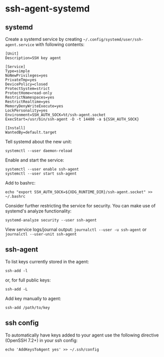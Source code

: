 # ssh-agent-systemd

## systemd

Create a systemd service by creating `~/.config/systemd/user/ssh-agent.service` with following contents:
```
[Unit]
Description=SSH key agent

[Service]
Type=simple
NoNewPrivileges=yes
PrivateTmp=yes
DevicePolicy=closed
ProtectSystem=strict
ProtectHome=read-only
RestrictNamespaces=yes
RestrictRealtime=yes
MemoryDenyWriteExecute=yes
LockPersonality=yes
Environment=SSH_AUTH_SOCK=%t/ssh-agent.socket
ExecStart=/usr/bin/ssh-agent -D -t 14400 -a ${SSH_AUTH_SOCK}

[Install]
WantedBy=default.target
```

Tell systemd about the new unit:
```
systemctl --user daemon-reload
```

Enable and start the service:
```
systemctl --user enable ssh-agent
systemctl --user start ssh-agent
```

Add to bashrc:
```
echo "export SSH_AUTH_SOCK=${XDG_RUNTIME_DIR}/ssh-agent.socket" >> ~/.bashrc
```

Consider further restricting the service for security. You can make use of systemd's analyze functionality:
```
systemd-analyze security --user ssh-agent
```

View service logs/journal output:
`journalctl --user -u ssh-agent` or `journalctl --user-unit ssh-agent`

## ssh-agent

To list keys currently stored in the agent:
```
ssh-add -l
```

or, for full public keys:
```
ssh-add -L
```

Add key manually to agent:
```
ssh-add /path/to/key
```


## ssh config

To automatically have keys added to your agent use the following directive (OpenSSH 7.2+) in your ssh config:
```
echo 'AddKeysToAgent yes' >> ~/.ssh/config
```
